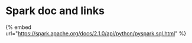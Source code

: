 # Spark doc and links

{% embed url="https://spark.apache.org/docs/2.1.0/api/python/pyspark.sql.html" %}



